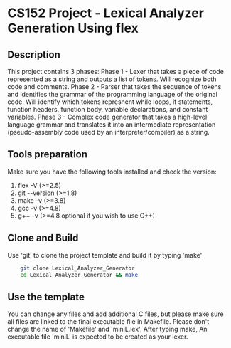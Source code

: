 CS152 Project - Lexical Analyzer Generation Using flex
===============================================================
## Description

This project contains 3 phases:
Phase 1 - Lexer that takes a piece of code represented as a string and outputs a list of tokens. Will recognize both code and comments.
Phase 2 - Parser that takes the sequence of tokens and identifies the grammar of the programming language of the original code. Will identify which tokens represnent while loops, if statements, function headers, function body, variable declarations, and constant variables.
Phase 3 - Complex code generator that takes a high-level language grammar and translates it into an intermediate representation (pseudo-assembly code used by an interpreter/compiler) as a string.


## Tools preparation

Make sure you have the following tools installed and check the version:
1. flex -V       (>=2.5)
2. git --version (>=1.8)
3. make -v       (>=3.8)
4. gcc -v        (>=4.8)
5. g++ -v        (>=4.8 optional if you wish to use C++)

## Clone and Build

Use 'git' to clone the project template and build it by typing 'make'

```sh
    git clone Lexical_Analyzer_Generator
    cd Lexical_Analyzer_Generator && make
```

## Use the template

You can change any files and add additional C files, but please make sure all files are linked to the final executable file in Makefile. Please don't change the name of 'Makefile' and 'miniL.lex'. After typing make, An executable file 'miniL' is expected to be created as your lexer.
